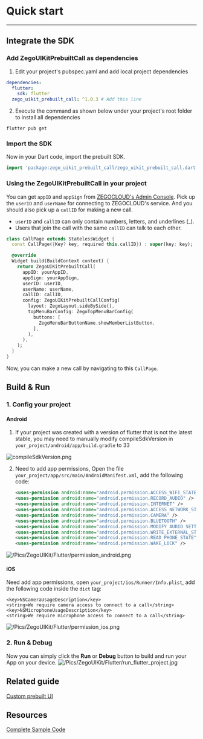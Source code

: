 # Quick start

- - -

## Integrate the SDK

### Add ZegoUIKitPrebuiltCall as dependencies

1. Edit your project's pubspec.yaml and add local project dependencies

```yaml
dependencies:
  flutter:
    sdk: flutter
  zego_uikit_prebuilt_call: ^1.0.3 # Add this line
```

2. Execute the command as shown below under your project's root folder to install all dependencies

```
flutter pub get
```

### Import the SDK

Now in your Dart code, import the prebuilt SDK.

```dart
import 'package:zego_uikit_prebuilt_call/zego_uikit_prebuilt_call.dart';
```

### Using the ZegoUIKitPrebuiltCall in your project

You can get `appID` and `appSign` from [ZEGOCLOUD's Admin Console](https://console.zegocloud.com/). Pick up the `userID` and `userName` for connecting to ZEGOCLOUD's service. And you should also pick up a `callID` for making a new call.

<div class="mk-hint">

- `userID` and `callID` can only contain numbers, letters, and underlines (_).
- Users that join the call with the same `callID` can talk to each other.
</div>


```dart
class CallPage extends StatelessWidget {
  const CallPage({Key? key, required this.callID}) : super(key: key);

  @override
  Widget build(BuildContext context) {
    return ZegoUIKitPrebuiltCall(
      appID: yourAppID,
      appSign: yourAppSign,
      userID: userID,
      userName: userName,
      callID: callID,
      config: ZegoUIKitPrebuiltCallConfig(
        layout: ZegoLayout.sideBySide(),
        topMenuBarConfig: ZegoTopMenuBarConfig(
          buttons: [
            ZegoMenuBarButtonName.showMemberListButton,
          ],
        ),
      ),
    );
  }
}
```

Now, you can make a new call by navigating to this `CallPage`.


## Build & Run

### 1. Config your project

#### Android

1. If your project was created with a version of flutter that is not the latest stable, you may need to manually modify compileSdkVersion in `your_project/android/app/build.gradle` to 33

![compileSdkVersion.png](https://storage.zego.im/sdk-doc/Pics/ZegoUIKit/Flutter/compileSdkVersion.png)

2. Need to add app permissions, Open the file `your_project/app/src/main/AndroidManifest.xml`, add the following code:
   ```xml
   <uses-permission android:name="android.permission.ACCESS_WIFI_STATE" />
   <uses-permission android:name="android.permission.RECORD_AUDIO" />
   <uses-permission android:name="android.permission.INTERNET" />
   <uses-permission android:name="android.permission.ACCESS_NETWORK_STATE" />
   <uses-permission android:name="android.permission.CAMERA" />
   <uses-permission android:name="android.permission.BLUETOOTH" />
   <uses-permission android:name="android.permission.MODIFY_AUDIO_SETTINGS" />
   <uses-permission android:name="android.permission.WRITE_EXTERNAL_STORAGE" />
   <uses-permission android:name="android.permission.READ_PHONE_STATE" />
   <uses-permission android:name="android.permission.WAKE_LOCK" />
   ```
![/Pics/ZegoUIKit/Flutter/permission_android.png](https://storage.zego.im/sdk-doc/Pics/ZegoUIKit/Flutter/permission_android.png)

#### iOS

Need add app permissions, open `your_project/ios/Runner/Info.plist`, add the following code inside the `dict` tag:

```plist
<key>NSCameraUsageDescription</key>
<string>We require camera access to connect to a call</string>
<key>NSMicrophoneUsageDescription</key>
<string>We require microphone access to connect to a call</string>
```
![/Pics/ZegoUIKit/Flutter/permission_ios.png](https://storage.zego.im/sdk-doc/Pics/ZegoUIKit/Flutter/permission_ios.png)

### 2. Run & Debug

Now you can simply click the **Run** or **Debug** button to build and run your App on your device.
![/Pics/ZegoUIKit/Flutter/run_flutter_project.jpg](https://storage.zego.im/sdk-doc/Pics/ZegoUIKit/Flutter/run_flutter_project.jpg)

## Related guide

[Custom prebuilt UI](!ZEGOUIKIT_Custom_prebuilt_UI)


## Resources

[Complete Sample Code](https://github.com/ZEGOCLOUD/zego_uikit_prebuilt_call_example/tree/master/basic_call/flutter)
